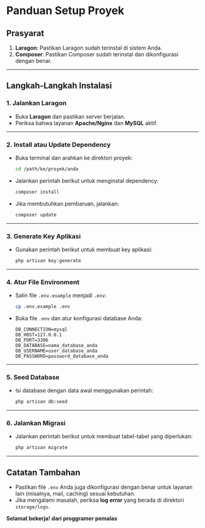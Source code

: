# Panduan Setup Proyek

## Prasyarat
1. **Laragon**: Pastikan Laragon sudah terinstal di sistem Anda.
2. **Composer**: Pastikan Composer sudah terinstal dan dikonfigurasi dengan benar.

---

## Langkah-Langkah Instalasi

### 1. Jalankan Laragon
   - Buka **Laragon** dan pastikan server berjalan.
   - Periksa bahwa layanan **Apache/Nginx** dan **MySQL** aktif.

---

### 2. Install atau Update Dependency
   - Buka terminal dan arahkan ke direktori proyek:
     ```bash
     cd /path/ke/proyek/anda
     ```
   - Jalankan perintah berikut untuk menginstal dependency:
     ```bash
     composer install
     ```
   - Jika membutuhkan pembaruan, jalankan:
     ```bash
     composer update
     ```

---

### 3. Generate Key Aplikasi
   - Gunakan perintah berikut untuk membuat key aplikasi:
     ```bash
     php artisan key:generate
     ```

---

### 4. Atur File Environment
   - Salin file `.env.example` menjadi `.env`:
     ```bash
     cp .env.example .env
     ```
   - Buka file `.env` dan atur konfigurasi database Anda:
     ```env
     DB_CONNECTION=mysql
     DB_HOST=127.0.0.1
     DB_PORT=3306
     DB_DATABASE=nama_database_anda
     DB_USERNAME=user_database_anda
     DB_PASSWORD=password_database_anda
     ```

---

### 5. Seed Database
   - Isi database dengan data awal menggunakan perintah:
     ```bash
     php artisan db:seed
     ```

---

### 6. Jalankan Migrasi
   - Jalankan perintah berikut untuk membuat tabel-tabel yang diperlukan:
     ```bash
     php artisan migrate
     ```

---

## Catatan Tambahan
- Pastikan file `.env` Anda juga dikonfigurasi dengan benar untuk layanan lain (misalnya, mail, caching) sesuai kebutuhan.
- Jika mengalami masalah, periksa **log error** yang berada di direktori `storage/logs`.

**Selamat bekerja!**
**dari proggramer pemalas**
